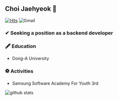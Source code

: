## Choi Jaehyeok 👋

[![Hits](https://hits.seeyoufarm.com/api/count/incr/badge.svg?url=https%3A%2F%2Fgithub.com%2Fhyeok9sae%2Fhit-counter&count_bg=%23628FDB&title_bg=%231A1B27&icon=&icon_color=%23E7E7E7&title=hits&edge_flat=false)](https://hits.seeyoufarm.com)
![Gmail](http://img.shields.io/badge/-Gmail-D93025?logo=gmail&logoColor=fff&link=mailto:hyeok9sae@gmail.com)
### ✔ Seeking a position as a backend developer 

### 🖋 Education
- Dong-A University
### ⚽ Activities
- Samsung Software Academy For Youth 3rd

![github stats](https://github-readme-stats.vercel.app/api?username=hyeok9sae&show_icons=true&theme=tokyonight)
